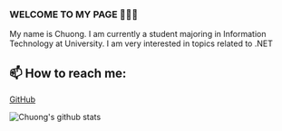 ### WELCOME TO MY PAGE 👋👋👋
My name is Chuong. I am currently a student majoring in Information Technology at University. I am very interested in topics related to .NET<br>
## 📫 How to reach me: 

[GitHub](https://github.com/jin3107/) 

![Chuong's github stats](https://github-readme-stats.vercel.app/api?username=jin3107&show_icons=true&theme=tokyonight&hide=stars)

<!--table class="mb-2">
<a href="https://github.com/jin3107/<Name-Repository>/">
  <img align="center" src="https://github-readme-stats.vercel.app/api/pin/?username=jin3107&repo=<Name-Repository>&theme=cobalt" />
</a>
